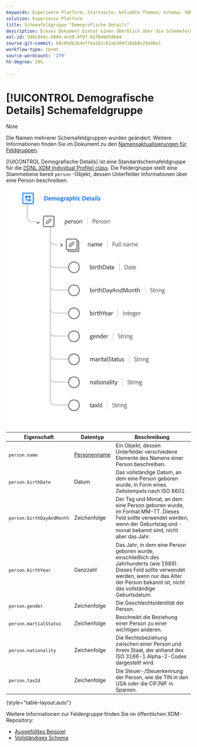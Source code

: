 ```yaml
---
keywords: Experience Platform; Startseite; beliebte Themen; Schema; XDM; individuelles Profil; Felder; Schemas; Schemas; Schemadesign; Feldergruppe; Feldergruppe; Personen; Personendetails; Profilpersonendetails; Person
solution: Experience Platform
title: Schemafeldgruppe "Demografische Details"
description: Dieses Dokument bietet einen Überblick über die Schemafeldergruppe "Demografische Details".
exl-id: 588c044c-b80d-4cb9-9f97-92f040d54bb4
source-git-commit: 60c0bd62b4effaa161c61ab304718ab8c20a06e1
workflow-type: tm+mt
source-wordcount: '279'
ht-degree: 29%

---
```



# [!UICONTROL Demografische Details] Schemafeldgruppe

>[!NOTE]
>
>Die Namen mehrerer Schemafeldgruppen wurden geändert. Weitere Informationen finden Sie im Dokument zu den [Namensaktualisierungen für Feldgruppen](../name-updates.md).

[!UICONTROL Demografische Details] ist eine Standardschemafeldgruppe für die [[!DNL XDM Individual Profile] class](../../classes/individual-profile.md). Die Feldergruppe stellt eine Stammebene bereit `person` -Objekt, dessen Unterfelder Informationen über eine Person beschreiben.

![](../../images/field-groups/demographic-details.png)

| Eigenschaft | Datentyp | Beschreibung |
| --- | --- | --- |
| `person.name` | [Personenname](../../data-types/person-name.md) | Ein Objekt, dessen Unterfelder verschiedene Elemente des Namens einer Person beschreiben. |
| `person.birthDate` | Datum | Das vollständige Datum, an dem eine Person geboren wurde, in Form eines Zeitstempels nach ISO 8601. |
| `person.birthDayAndMonth` | Zeichenfolge | Der Tag und Monat, an dem eine Person geboren wurde, im Format MM-TT. Dieses Feld sollte verwendet werden, wenn der Geburtstag und -monat bekannt sind, nicht aber das Jahr. |
| `person.birthYear` | Ganzzahl | Das Jahr, in dem eine Person geboren wurde, einschließlich des Jahrhunderts (wie 1989). Dieses Feld sollte verwendet werden, wenn nur das Alter der Person bekannt ist, nicht das vollständige Geburtsdatum. |
| `person.gender` | Zeichenfolge | Die Geschlechtsidentität der Person. |
| `person.martialStatus` | Zeichenfolge | Beschreibt die Beziehung einer Person zu einer wichtigen anderen. |
| `person.nationality` | Zeichenfolge | Die Rechtsbeziehung zwischen einer Person und ihrem Staat, der anhand des ISO 3166-1 Alpha-2-Codes dargestellt wird. |
| `person.taxId` | Zeichenfolge | Die Steuer-/Steuerkennung der Person, wie die TIN in den USA oder die CIF/NIF in Spanien. |

{style="table-layout:auto"}

Weitere Informationen zur Feldergruppe finden Sie im öffentlichen XDM-Repository:

* [Ausgefülltes Beispiel](https://github.com/adobe/xdm/blob/master/components/fieldgroups/profile/profile-person-details.example.1.json)
* [Vollständiges Schema](https://github.com/adobe/xdm/blob/master/components/fieldgroups/profile/profile-person-details.schema.json)